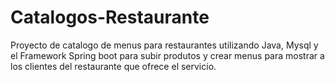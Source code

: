 # Catalogos-Restaurante
Proyecto de catalogo de menus para restaurantes utilizando Java, Mysql y el Framework Spring boot para subir produtos y crear menus para mostrar a los clientes del restaurante que ofrece el servicio.
